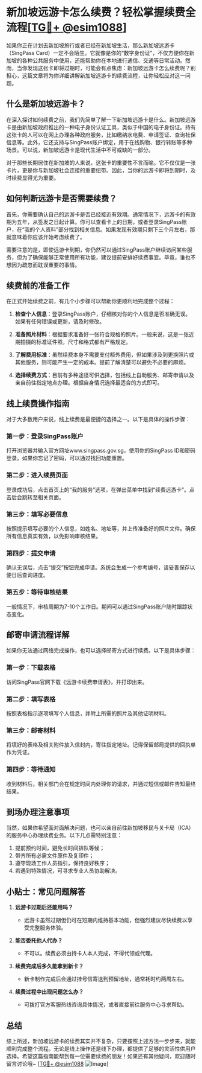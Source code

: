 # 新加坡远游卡怎么续费？轻松掌握续费全流程[[TG💪+ @esim1088](https://t.me/s/esim1088)]

如果你正在计划去新加坡旅行或者已经在新加坡生活，那么新加坡远游卡（SingPass Card）一定不会陌生。它就像是你的“数字身份证”，不仅方便你在新加坡的各种公共服务中使用，还能帮助你在本地进行通信、交通等日常活动。然而，当你发现这张卡即将过期时，可能会有点焦虑：新加坡远游卡怎么续费呢？别担心，这篇文章将为你详细讲解新加坡远游卡的续费流程，让你轻松应对这一问题。

## 什么是新加坡远游卡？

在深入探讨如何续费之前，我们先简单了解一下新加坡远游卡是什么。新加坡远游卡是由新加坡政府推出的一种电子身份认证工具，类似于中国的电子身份证。持有这张卡的人可以在网上办理各种政府服务，比如缴纳水电费、申请签证、查询社保信息等。此外，它还支持与SingPass账户绑定，用于在线购物、银行转账等多种场景。可以说，新加坡远游卡是现代生活中不可或缺的一部分。

对于那些长期居住在新加坡的人来说，这张卡的重要性不言而喻。它不仅仅是一张卡片，更是你与新加坡社会连接的重要纽带。因此，当你的远游卡即将到期时，及时续费显得尤为重要。

## 如何判断远游卡是否需要续费？

首先，你需要确认自己的远游卡是否已经接近有效期。通常情况下，远游卡的有效期为五年，从签发之日起计算。你可以查看卡上的日期，或者登录SingPass账户，在“我的个人资料”部分找到相关信息。如果发现有效期只剩下三个月左右，那就意味着你应该开始考虑续费了。

需要注意的是，即使远游卡到期，你仍然可以通过SingPass账户继续访问某些服务，但为了确保能够正常使用所有功能，建议提前安排好续费事宜。毕竟，谁也不想因为疏忽而耽误重要的事情。

## 续费前的准备工作

在正式开始续费之前，有几个小步骤可以帮助你更顺利地完成整个过程：

1. **检查个人信息**：登录SingPass账户，仔细核对你的个人信息是否准确无误。如果有任何错误或更新，请及时修改。
   
2. **准备照片材料**：根据要求准备好一张符合规格的照片。一般来说，这是一张近期拍摄的标准证件照，尺寸和格式都有严格规定。

3. **了解费用标准**：虽然续费本身不需要支付额外费用，但如果涉及到更换照片或其他服务，则可能产生一定的成本。提前了解清楚可以避免不必要的麻烦。

4. **选择续费方式**：目前有多种途径可供选择，包括线上自助服务、邮寄申请以及亲自前往指定地点办理。根据自身情况选择最适合的方式即可。

## 线上续费操作指南

对于大多数用户来说，线上续费是最便捷的选择之一。以下是具体的操作步骤：

### 第一步：登录SingPass账户

打开浏览器并输入官方网址www.singpass.gov.sg，使用你的SingPass ID和密码登录。如果你忘记了密码，可以通过找回功能重置。

### 第二步：进入续费页面

登录成功后，点击首页上的“我的服务”选项，在弹出菜单中找到“续费远游卡”。点击后会跳转至相关页面。

### 第三步：填写必要信息

按照提示填写必要的个人信息，如姓名、地址等，并上传准备好的照片文件。确保所有信息真实有效，以免影响审核结果。

### 第四步：提交申请

确认无误后，点击“提交”按钮完成申请。系统会生成一个参考编号，请妥善保存以便日后查询进度。

### 第五步：等待审核结果

一般情况下，审核周期为7-10个工作日。期间可以通过SingPass账户随时跟踪状态变化。

## 邮寄申请流程详解

如果你无法通过网络完成操作，也可以选择邮寄方式进行续费。以下是具体步骤：

### 第一步：下载表格

访问SingPass官网下载《远游卡续费申请表》，并打印出来。

### 第二步：填写表格

按照表格指示逐项填写个人信息，并附上所需的照片及其他证明材料。

### 第三步：邮寄材料

将填好的表格及相关附件放入信封内，寄往指定地址。记得保留邮局提供的回执单作为凭证。

### 第四步：等待通知

收到材料后，相关部门会在规定时间内处理你的请求，并通过短信或邮件告知最终结果。

## 到场办理注意事项

当然，如果你希望面对面解决问题，也可以亲自前往新加坡移民与关卡局（ICA）的服务中心办理续费业务。以下几点需特别注意：

1. 提前预约时间，避免长时间排队等候；
2. 带齐所有必需文件原件及复印件；
3. 遵守现场工作人员指引，保持良好秩序；
4. 若遇到特殊情况，可寻求专业人员协助解决。

## 小贴士：常见问题解答

1. **远游卡过期后还能用吗？**
   - 远游卡虽然过期但仍可在短期内维持基本功能，但强烈建议尽快续费以享受完整服务体验。

2. **能否委托他人代办？**
   - 不可以。续费必须由持卡人本人完成，不得代领或代理。

3. **续费完成后多久能拿到新卡？**
   - 新卡制作完成后会通过挂号信寄送到预留地址，通常耗时约两周左右。

4. **续费过程中出现问题怎么办？**
   - 可拨打官方客服热线咨询具体情况，或者直接前往服务中心寻求帮助。

## 总结

综上所述，新加坡远游卡的续费其实并不复杂，只要按照上述方法一步步来，就能顺利完成整个流程。无论是线上操作还是线下办理，都提供了足够的灵活性供用户选择。希望这篇指南能帮到每一位需要续费的朋友！如果还有其他疑问，欢迎随时留言讨论哦~ [[TG💪+ @esim1088](https://t.me/s/esim1088) ![Image](https://i.postimg.cc/4NQfJmqS/Snipaste-2025-05-13-00-14-12.png)]